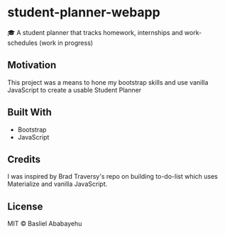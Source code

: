 # student-planner-webapp
🎓  A student planner that tracks homework, internships and work-schedules (work in progress)

## Motivation

This project was a means to hone my bootstrap skills and use vanilla JavaScript to create a usable Student Planner

## Built With

* Bootstrap 
* JavaScript 


## Credits
I was inspired by Brad Traversy's repo on building to-do-list which uses Materialize and vanilla JavaScript.

## License
MIT © Basliel Ababayehu
